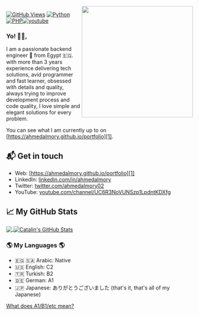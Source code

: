 <img width="300px" align="right" src="https://ahmedalmory.github.io/my-portfolio/static/media/profile.6778fced.webp"/>

[![GitHub Views](https://komarev.com/ghpvc/?username=ahmedalmory&color=FAC151)][1]
[![Python](https://img.shields.io/badge/Python-Devaloper-FAC151.svg?logo=Python&logoWidth=20)](https://github.com/ahmedalmory)
[![PHP](https://img.shields.io/badge/PHP-Devaloper-FAC151.svg?logo=php&logoWidth=20)](https://github.com/ahmedalmory)[![youtube](https://img.shields.io/badge/Fekret%20Code-Follow%20Us-FAC151.svg?logo=youtube&logoWidth=20)][4]

### Yo! 👋🏻,

I am a passionate backend engineer 🚀 from Egypt 🇪🇬. with more than 3 years experience delivering tech solutions, avid programmer and fast learner, obsessed with details and quality, always trying to improve development process and code quality, I love simple and elegant solutions for every problem.

You can see what I am currently up to on [https://ahmedalmory.github.io/portfolio][1].

## 📬 Get in touch

- Web: [https://ahmedalmory.github.io/portfolio][1]
- LinkedIn: [linkedin.com/in/ahmedalmory][2]
- Twitter: [twitter.com/ahmedalmory02][3]
- YouTube: [youtube.com/channel/UC6R3NoVUNSzp1LpdntKDXfg][4]

## &#x1f4c8; My GitHub Stats

<a href="https://github.com/ahmedalmory/ahmedalmory">
  <img align="center" src="https://github-readme-stats.vercel.app/api/top-langs/?username=ahmedalmory&hide=java,html&title_color=ffffff&text_color=c9cacc&icon_color=2bbc8a&bg_color=1d1f21" />
</a>

<a href="https://github.com/ahmedalmory/ahmedalmory">
  <img align="center" src="https://github-readme-stats.vercel.app/api?username=ahmedalmory&show_icons=true&line_height=27&count_private=true&title_color=ffffff&text_color=c9cacc&icon_color=2bbc8a&bg_color=1d1f21" alt="Catalin's GitHub Stats" />
</a>

### 🌎 My Languages 🌎

- 🇪🇬 🇸🇦 Arabic: Native
- 🇺🇸 English: C2
- 🇹🇷 Turkish: B2
- 🇩🇪 German: A1
- 🇯🇵 Japanese: ありがとうございました (that's it, that's all of my Japanese)

[What does A1/B1/etc mean?](http://blog.chatterbug.com/en/how-to-talk-about-language-learning/)

[1]: https://ahmedalmory.github.io/portfolio
[2]: https://www.linkedin.com/in/ahmedalmory
[3]: https://twitter.com/intent/follow?screen_name=ahmedalmory02
[4]: https://www.youtube.com/channel/UC6R3NoVUNSzp1LpdntKDXfg

